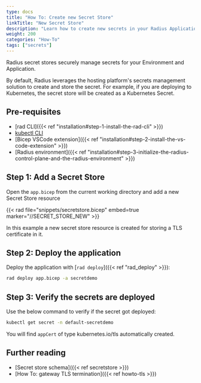 ```yaml
---
type: docs
title: "How To: Create new Secret Store"
linkTitle: "New Secret Store"
description: "Learn how to create new secrets in your Radius Application"
weight: 200
categories: "How-To"
tags: ["secrets"]
---
```


Radius secret stores securely manage secrets for your Environment and Application.

By default, Radius leverages the hosting platform's secrets management solution to create and store the secret. For example, if you are deploying to Kubernetes, the secret store will be created as a Kubernetes Secret.

## Pre-requisites

- [rad CLI]({{< ref "installation#step-1-install-the-rad-cli" >}})
- [kubectl CLI](https://kubernetes.io/docs/tasks/tools/install-kubectl/)
- [Bicep VSCode extension]({{< ref "installation#step-2-install-the-vs-code-extension" >}})
- [Radius environment]({{< ref "installation#step-3-initialize-the-radius-control-plane-and-the-radius-environment" >}})

## Step 1: Add a Secret Store

Open the `app.bicep` from the current working directory and add a new Secret Store resource

{{< rad file="snippets/secretstore.bicep" embed=true marker="//SECRET_STORE_NEW" >}}

In this example a new secret store resource is created for storing a TLS certificate in it.

## Step 2: Deploy the application

Deploy the application with [`rad deploy`]({{< ref "rad_deploy" >}}):

```bash
rad deploy app.bicep -a secretdemo 
```

## Step 3: Verify the secrets are deployed

Use the below command to verify if the secret got deployed:

```bash
kubectl get secret -n default-secretdemo
```

You will find `appCert` of type kubernetes.io/tls automatically created.

## Further reading

- [Secret store schema]({{< ref secretstore >}})
- [How To: gateway TLS termination]({{< ref howto-tls >}})

